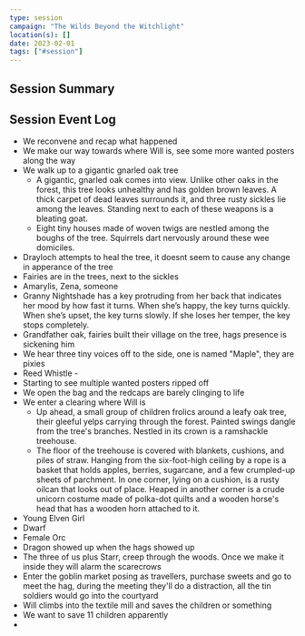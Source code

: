 ```yaml
---
type: session
campaign: "The Wilds Beyond the Witchlight"
location(s): []
date: 2023-02-01
tags: ["#session"]
---
```


## Session Summary

## Session Event Log

- We reconvene and recap what happened
- We make our way towards where Will is, see some more wanted posters along the way
- We walk up to a gigantic gnarled oak tree
	- A gigantic, gnarled oak comes into view. Unlike other oaks in the forest, this tree looks unhealthy and has golden brown leaves. A thick carpet of dead leaves surrounds it, and three rusty sickles lie among the leaves. Standing next to each of these weapons is a bleating goat.
	- Eight tiny houses made of woven twigs are nestled among the boughs of the tree. Squirrels dart nervously around these wee domiciles.
- Drayloch attempts to heal the tree, it doesnt seem to cause any change in apperance of the tree
- Fairies are in the trees, next to the sickles
- Amarylis, Zena, someone
- Granny Nightshade has a key protruding from her back that indicates her mood by how fast it turns. When she’s happy, the key turns quickly. When she’s upset, the key turns slowly. If she loses her temper, the key stops completely.
- Grandfather oak, fairies built their village on the tree, hags presence is sickening him
- We hear three tiny voices off to the side, one is named "Maple", they are pixies
- Reed Whistle -
- Starting to see multiple wanted posters ripped off
- We open the bag and the redcaps are barely clinging to life
- We enter a clearing where Will is
	- Up ahead, a small group of children frolics around a leafy oak tree, their gleeful yelps carrying through the forest. Painted swings dangle from the tree's branches. Nestled in its crown is a ramshackle treehouse.
	- The floor of the treehouse is covered with blankets, cushions, and piles of straw. Hanging from the six-foot-high ceiling by a rope is a basket that holds apples, berries, sugarcane, and a few crumpled-up sheets of parchment. In one corner, lying on a cushion, is a rusty oilcan that looks out of place. Heaped in another corner is a crude unicorn costume made of polka-dot quilts and a wooden horse's head that has a wooden horn attached to it.
- Young Elven Girl
- Dwarf
- Female Orc
- Dragon showed up when the hags showed up
- The three of us plus Starr, creep through the woods. Once we make it inside they will alarm the scarecrows
- Enter the goblin market posing as travellers, purchase sweets and go to meet the hag, during the meeting they'll do a distraction, all the tin soldiers would go into the courtyard
- Will climbs into the textile mill and saves the children or something
- We want to save 11 children apparently
- 

